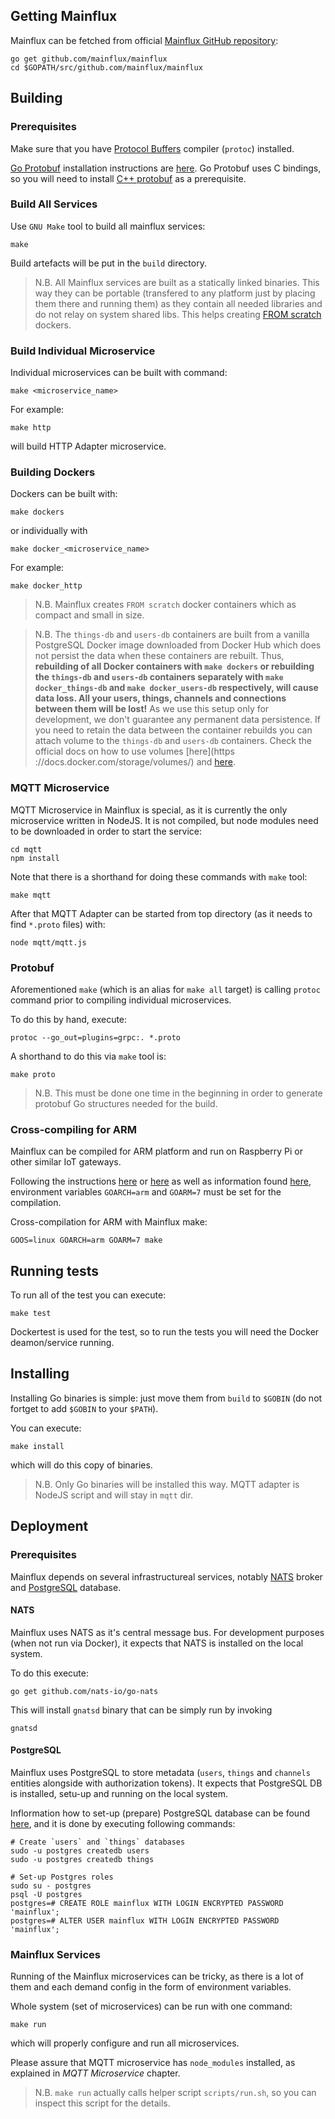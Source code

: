 ## Getting Mainflux

Mainflux can be fetched from official [Mainflux GitHub repository](https://github.com/Mainflux/mainflux):

```
go get github.com/mainflux/mainflux
cd $GOPATH/src/github.com/mainflux/mainflux
```

## Building

### Prerequisites
Make sure that you have [Protocol Buffers](https://developers.google.com/protocol-buffers/) compiler (`protoc`) installed.

[Go Protobuf](https://github.com/golang/protobuf) installation instructions are [here](https://github.com/golang/protobuf#installation).
Go Protobuf uses C bindings, so you will need to install [C++ protobuf](https://github.com/google/protobuf) as a prerequisite.

### Build All Services

Use `GNU Make` tool to build all mainflux services:

```
make
```

Build artefacts will be put in the `build` directory.

> N.B. All Mainflux services are built as a statically linked binaries. This way they can be portable (transfered to any platform just by placing them there and running them) as they contain all needed libraries and do not relay on system shared libs. This helps creating [FROM scratch](https://hub.docker.com/_/scratch/) dockers.

### Build Individual Microservice
Individual microservices can be built with command:

```
make <microservice_name>
```

For example:

```
make http
```

will build HTTP Adapter microservice.

### Building Dockers

Dockers can be built with:

```
make dockers
```

or individually with

```
make docker_<microservice_name>
```

For example:

```
make docker_http
```

> N.B. Mainflux creates `FROM scratch` docker containers which as compact and small in size.

> N.B. The `things-db` and `users-db` containers are built from a vanilla PostgreSQL Docker image downloaded from Docker Hub which does not persist the data when these containers are rebuilt. Thus, __rebuilding of all Docker containers with `make dockers` or rebuilding the `things-db` and `users-db` containers separately with `make docker_things-db` and `make docker_users-db` respectively, will cause data loss. All your users, things, channels and connections between them will be lost!__ As we use this setup only for development, we don't guarantee any permanent data persistence. If you need to retain the data between the container rebuilds you can attach volume to the `things-db` and `users-db` containers. Check the official docs on how to use volumes [here](https
://docs.docker.com/storage/volumes/) and [here](https://docs.docker.com/compose/compose-file/#volumes).

### MQTT Microservice
MQTT Microservice in Mainflux is special, as it is currently the only microservice written in NodeJS. It is not compiled,
but node modules need to be downloaded in order to start the service:

```
cd mqtt
npm install
```

Note that there is a shorthand for doing these commands with `make` tool:

```
make mqtt
```

After that MQTT Adapter can be started from top directory (as it needs to find `*.proto` files) with:
```
node mqtt/mqtt.js
```

### Protobuf
Aforementioned  `make` (which is an alias for `make all` target) is calling `protoc` command prior to compiling individual microservices.

To do this by hand, execute:

```
protoc --go_out=plugins=grpc:. *.proto
```

A shorthand to do this via `make` tool is:

```
make proto
```

> N.B. This must be done one time in the beginning in order to generate protobuf Go structures needed for the build.

### Cross-compiling for ARM
Mainflux can be compiled for ARM platform and run on Raspberry Pi or other similar IoT gateways.

Following the instructions [here](https://dave.cheney.net/2015/08/22/cross-compilation-with-go-1-5) or [here](https://www.alexruf.net/golang/arm/raspberrypi/2016/01/16/cross-compile-with-go-1-5-for-raspberry-pi.html) as well as information
found [here](https://github.com/golang/go/wiki/GoArm), environment variables `GOARCH=arm` and `GOARM=7` must be set for the compilation.

Cross-compilation for ARM with Mainflux make:

```
GOOS=linux GOARCH=arm GOARM=7 make
```

## Running tests
To run all of the test you  can execute:
```
make test
```
Dockertest is used for the test, so to run the tests you will need the Docker deamon/service running.

## Installing
Installing Go binaries is simple: just move them from `build` to `$GOBIN` (do not fortget to add `$GOBIN` to your `$PATH`).

You can execute:

```
make install
```

which will do this copy of binaries.

> N.B. Only Go binaries will be installed this way. MQTT adapter is NodeJS script and will stay in `mqtt` dir.

## Deployment

### Prerequisites
Mainflux depends on several infrastructureal services, notably [NATS](https://www.nats.io/) broker and [PostgreSQL](https://www.postgresql.org/) database.

#### NATS
Mainflux uses NATS as it's central message bus. For development purposes (when not run via Docker), it expects that NATS is installed on the local system.

To do this execute:

```
go get github.com/nats-io/go-nats
```

This will install `gnatsd` binary that can be simply run by invoking

```
gnatsd
```

#### PostgreSQL
Mainflux uses PostgreSQL to store metadata (`users`, `things` and `channels` entities alongside with authorization tokens).
It expects that PostgreSQL DB is installed, setu-up and running on the local system.

Inflormation how to set-up (prepare) PostgreSQL database can be found [here](https://support.rackspace.com/how-to/postgresql-creating-and-dropping-roles/),
and it is done by executing following commands:

```
# Create `users` and `things` databases
sudo -u postgres createdb users
sudo -u postgres createdb things

# Set-up Postgres roles
sudo su - postgres
psql -U postgres
postgres=# CREATE ROLE mainflux WITH LOGIN ENCRYPTED PASSWORD 'mainflux';
postgres=# ALTER USER mainflux WITH LOGIN ENCRYPTED PASSWORD 'mainflux';
```

### Mainflux Services
Running of the Mainflux microservices can be tricky, as there is a lot of them and each demand config in the form of environment variables.

Whole system (set of microservices) can be run with one command:

```
make run
```

which will properly configure and run all microservices.

Please assure that MQTT microservice has `node_modules` installed, as explained in _MQTT Microservice_ chapter.

> N.B. `make run` actually calls helper script `scripts/run.sh`, so you can inspect this script for the details.
